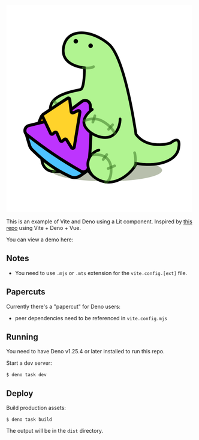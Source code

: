 <img src="./public/vite-deno.svg" title="Vite + Deno"/>

This is an example of Vite and Deno using a Lit component. Inspired by [this repo](https://github.com/bartlomieju/vite-deno-example) using Vite + Deno + Vue.

You can view a demo here: 

## Notes

- You need to use `.mjs` or `.mts` extension for the `vite.config.[ext]` file.

## Papercuts

Currently there's a "papercut" for Deno users:

- peer dependencies need to be referenced in `vite.config.mjs`

## Running

You need to have Deno v1.25.4 or later installed to run this repo.

Start a dev server:

```
$ deno task dev
```

## Deploy

Build production assets:

```
$ deno task build
```

The output will be in the `dist` directory.

